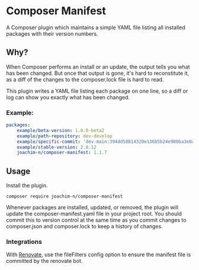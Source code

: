 # Composer Manifest

A Composer plugin which maintains a simple YAML file listing all installed
packages with their version numbers.

## Why?

When Composer performs an install or an update, the output tells you what has
been changed. But once that output is gone, it's hard to reconstitute it, as a
diff of the changes to the composer.lock file is hard to read.

This plugin writes a YAML file listing each package on one line, so a diff or
log can show you exactly what has been changed.

### Example:

```yaml
packages:
    example/beta-version: 1.0.0-beta2
    example/path-repository: dev-develop
    example/specific-commit: 'dev-main:394dd58814320e136b5b24e900ba3e0a428b73a8'
    example/stable-version: 2.8.12
    joachim-n/composer-manifest: 1.1.7
```

## Usage

Install the plugin.

```
composer require joachim-n/composer-manifest
```

Whenever packages are installed, updated, or removed, the plugin will update the
composer-manifest.yaml file in your project root. You should commit this to
version control at the same time as you commit changes to composer.json and
composer.lock to keep a history of changes.

### Integrations

With [Renovate](https://github.com/renovatebot/renovate), use the fileFilters
config option to ensure the manifest file is committed by the renovate bot.
